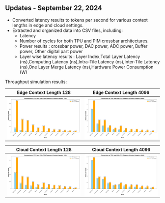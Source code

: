 ## Updates - September 22, 2024

- Converted latency results to tokens per second for various context lengths in edge and cloud settings.
- Extracted and organized data into CSV files, including:
  - Latency
  - Number of cycles for both TPU and PIM crossbar architectures.
  - Power results : crossbar power, DAC power, ADC power, Buffer power, Other digital part power
  - Layer wise latency results : Layer Index,Total Layer Latency (ns),Computing Latency (ns),Intra-Tile Latency (ns),Inter-Tile Latency (ns),One Layer Merge Latency (ns),Hardware Power Consumption (W)


Throughput simulation results:

| Edge Context Length 128 | Edge Context Length 4096 |
|-------------------------|---------------------------|
| ![Edge Context Length 128](../edge_token_results/tokens_comparison_128.png) | ![Edge Context Length 4096](../edge_token_results/tokens_comparison_4096.png) |

| Cloud Context Length 128 | Cloud Context Length 4096 |
|--------------------------|---------------------------|
| ![Cloud Context Length 128](../cloud_token_results/tokens_comparison_128.png) | ![Cloud Context Length 4096](../cloud_token_results/tokens_comparison_4096.png) |

